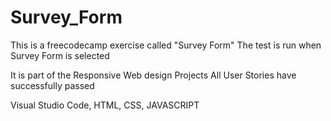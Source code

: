 # Survey_Form

This is a freecodecamp exercise called "Survey Form"
The test is run when Survey Form is selected

It is part of the Responsive Web design Projects
All User Stories have successfully passed

Visual Studio Code, HTML, CSS, JAVASCRIPT
